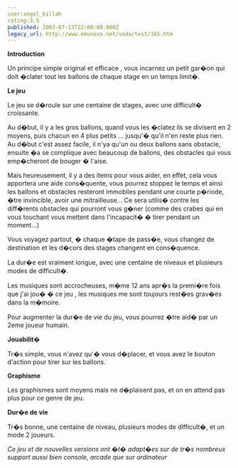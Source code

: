 ```yaml
---
user:angel_killah
rating:3.5
published: 2003-07-13T22:00:00.000Z
legacy_url: http://www.emunova.net/veda/test/165.htm
---
```

**Introduction**  

  

Un principe simple original et efficace , vous incarnez un petit gar�on qui doit �clater tout les ballons de chaque stage en un temps limit�.  

  

**Le jeu**  

  

Le jeu se d�roule sur une centaine de stages, avec une difficult� croissante.  

Au d�but, il y a les gros ballons, quand vous les �clatez ils se divisent en 2 moyens, puis chacun en 4 plus petits ... jusqu'� qu'il n'en reste plus rien. Au d�but c'est assez facile, il n'ya qu'un ou deux ballons sans obstacle, ensuite �a se complique avec beaucoup de ballons, des obstacles qui vous emp�cheront de bouger � l'aise.  

Mais heureusement, il y a des items pour vous aider, en effet, cela vous apportera une aide cons�quente, vous pourrez stoppez le temps et ainsi les ballons et obstacles resteront immobiles pendant une courte p�riode, �tre invincible, avoir une mitrailleuse... Ce sera utilis� contre les diff�rents obstacles qui pourront vous g�ner (comme des crabes qui en vous touchant vous mettent dans l'incapacit� � tirer pendant un moment...)  

  

Vous voyagez partout, � chaque �tape de pass�e, vous changez de destination et les d�cors des stages changent en cons�quence.  

La dur�e est vraiment longue, avec une centaine de niveaux et plusieurs modes de difficult�.  

  

Les musiques sont accrocheuses, m�me 12 ans apr�s la premi�re fois que j'ai jou� � ce jeu , les musiques me sont toujours rest�es grav�es dans la m�moire.  

Pour augmenter la dur�e de vie du jeu, vous pourrez �tre aid� par un 2eme joueur humain.   

  

**Jouabilit�**  

Tr�s simple, vous n'avez qu'� vous d�placer, et vous avez le bouton d'action pour tirer sur les ballons.  

**Graphisme**  

Les graphismes sont moyens mais ne d�plaisent pas, et on en attend pas plus pour ce genre de jeu.  

**Dur�e de vie**  

Tr�s bonne, une centaine de niveau, plusieurs modes de difficult�, et un mode 2 joueurs.  

  

_Ce jeu et de nouvelles versions ont �t� adapt�es sur de tr�s nombreux support aussi bien console, arcade que sur ordinateur_